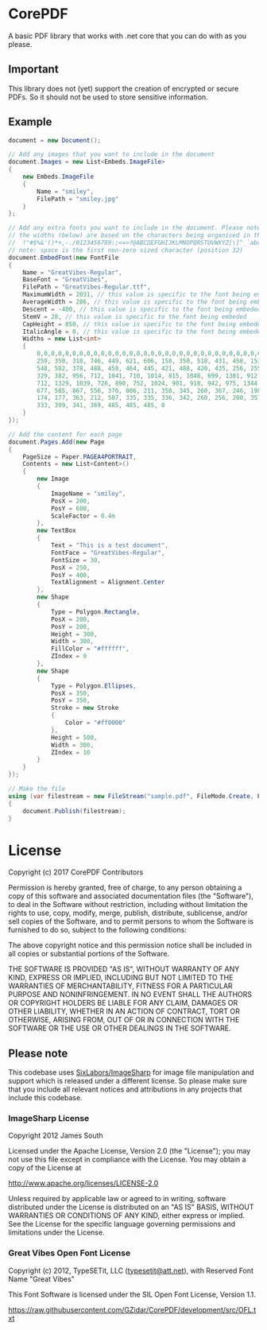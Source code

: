 # CorePDF
A basic PDF library that works with .net core that you can do with as you please.

## Important
This library does not (yet) support the creation of encrypted or secure PDFs. So it should not be used
to store sensitive information. 

## Example
``` csharp
document = new Document();

// Add any images that you want to include in the document
document.Images = new List<Embeds.ImageFile>
{
    new Embeds.ImageFile
    {
        Name = "smiley",
        FilePath = "smiley.jpg"
    }
};

// Add any extra fonts you want to include in the document. Please note that 
// the widths (below) are based on the characters being organised in the ASCII order (see next line)
//  !"#$%&'()*+,-./0123456789:;<=>?@ABCDEFGHIJKLMNOPQRSTUVWXYZ[\]^_`abcdefghijklmnopqrstuvwxyz{|}~
// note: space is the first non-zero sized character (position 32)
document.EmbedFont(new FontFile
{
    Name = "GreatVibes-Regular",
    BaseFont = "GreatVibes",
    FilePath = "GreatVibes-Regular.ttf",
    MaximumWidth = 2031, // this value is specific to the font being embeded
    AverageWidth = 286, // this value is specific to the font being embeded
    Descent = -400, // this value is specific to the font being embeded
    StemV = 28, // this value is specific to the font being embeded
    CapHeight = 850, // this value is specific to the font being embeded
    ItalicAngle = 0, // this value is specific to the font being embeded
    Widths = new List<int>
    {
        0,0,0,0,0,0,0,0,0,0,0,0,0,0,0,0,0,0,0,0,0,0,0,0,0,0,0,0,0,0,0,0,
        259, 350, 318, 746, 449, 621, 606, 158, 350, 518, 431, 458, 153, 406, 208,
        548, 502, 378, 488, 458, 464, 445, 421, 488, 420, 435, 256, 255, 329, 458,
        329, 382, 956, 712, 1041, 710, 1014, 815, 1048, 699, 1381, 912, 966, 1144,
        712, 1329, 1039, 726, 890, 752, 1024, 901, 918, 942, 975, 1344, 807, 959,
        677, 585, 867, 556, 370, 806, 211, 350, 345, 260, 367, 246, 198, 392, 332,
        174, 177, 363, 212, 507, 335, 335, 336, 342, 260, 256, 200, 357, 262, 476,
        333, 399, 341, 369, 485, 485, 485, 0
    }
});

// Add the content for each page
document.Pages.Add(new Page
{
    PageSize = Paper.PAGEA4PORTRAIT,
    Contents = new List<Content>()
    {
        new Image
        {
            ImageName = "smiley",
            PosX = 200,
            PosY = 600,
            ScaleFactor = 0.4m
        },
        new TextBox
        {
            Text = "This is a test document",
            FontFace = "GreatVibes-Regular",
            FontSize = 30,
            PosX = 250,
            PosY = 400,
            TextAlignment = Alignment.Center
        },
        new Shape
        {
            Type = Polygon.Rectangle,
            PosX = 200,
            PosY = 200,
            Height = 300,
            Width = 300,
            FillColor = "#ffffff",
            ZIndex = 0
        },
        new Shape
        {
            Type = Polygon.Ellipses,
            PosX = 350,
            PosY = 350,
            Stroke = new Stroke
            {
                Color = "#ff0000"
            },
            Height = 500,
            Width = 300,
            ZIndex = 10
        }
    }
});

// Make the file
using (var filestream = new FileStream("sample.pdf", FileMode.Create, FileAccess.Write))
{
    document.Publish(filestream);
}
```

# License
Copyright (c) 2017 CorePDF Contributors

Permission is hereby granted, free of charge, to any person obtaining a copy
of this software and associated documentation files (the "Software"), to deal
in the Software without restriction, including without limitation the rights
to use, copy, modify, merge, publish, distribute, sublicense, and/or sell
copies of the Software, and to permit persons to whom the Software is
furnished to do so, subject to the following conditions:

The above copyright notice and this permission notice shall be included in all
copies or substantial portions of the Software.

THE SOFTWARE IS PROVIDED "AS IS", WITHOUT WARRANTY OF ANY KIND, EXPRESS OR
IMPLIED, INCLUDING BUT NOT LIMITED TO THE WARRANTIES OF MERCHANTABILITY,
FITNESS FOR A PARTICULAR PURPOSE AND NONINFRINGEMENT. IN NO EVENT SHALL THE
AUTHORS OR COPYRIGHT HOLDERS BE LIABLE FOR ANY CLAIM, DAMAGES OR OTHER
LIABILITY, WHETHER IN AN ACTION OF CONTRACT, TORT OR OTHERWISE, ARISING FROM,
OUT OF OR IN CONNECTION WITH THE SOFTWARE OR THE USE OR OTHER DEALINGS IN THE
SOFTWARE.

## Please note
This codebase uses [SixLabors/ImageSharp](https://github.com/SixLabors/ImageSharp) 
for image file manipulation and support which is released under a different license. So 
please make sure that you include all relevant notices and attributions in any projects 
that include this codebase.

### ImageSharp License
Copyright 2012 James South

Licensed under the Apache License, Version 2.0 (the "License");
you may not use this file except in compliance with the License.
You may obtain a copy of the License at

http://www.apache.org/licenses/LICENSE-2.0

Unless required by applicable law or agreed to in writing, software
distributed under the License is distributed on an "AS IS" BASIS,
WITHOUT WARRANTIES OR CONDITIONS OF ANY KIND, either express or implied.
See the License for the specific language governing permissions and
limitations under the License.

### Great Vibes Open Font License
Copyright (c) 2012, TypeSETit, LLC (typesetit@att.net), 
with Reserved Font Name "Great Vibes"

This Font Software is licensed under the SIL Open Font License, Version 1.1.

https://raw.githubusercontent.com/GZidar/CorePDF/development/src/OFL.txt
